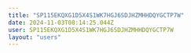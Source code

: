 ```yaml
---
title: "SP115EKQXG1D5X4S1WK7HGJ6SDJHZMHHDQYGCTP7W"
date: 2024-11-03T08:14:25.044Z
user: SP115EKQXG1D5X4S1WK7HGJ6SDJHZMHHDQYGCTP7W
layout: "users"
---
```

    
